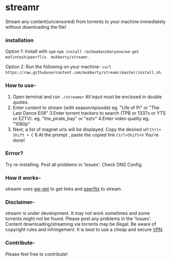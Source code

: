 # streamr
Stream any content(uncensored) from torrents to your machine immediately without downloading the file!


### installation

Option 1:  Install with `npm`
`npm install rachmadaniHaryono/we-get  mafintosh/peerflix  mukberty/streamr`.

Option 2: Run the following on your machine-
`curl https://raw.githubusercontent.com/mukberty/streamr/master/install.sh`.


### How to use-
1. Open terminal and run `./streamer`
 All input must be enclosed in double quotes.
2. Enter content to stream (with season/episode) eg. "Life of Pi" or "The Last Dance E08"
3.Enter torrent trackers to search (TPB or 1337x or YTS or EZTV). eg. "the_pirate_bay" or "eztv"
4.Enter video quality eg. "1080p"
5. Next, a list of magnet urls will be displayed. Copy the desired url `Ctrl+ Shift + C`
6.At the prompt , paste the copied link `Ctrl+Shift+V`
You're done!


### Errror?
Try re-installing.
Post all problems in 'Issues'.
Check DNS Config.


### How it works-
streamr uses [we-get](https://github.com/rachmadaniHaryono/we-get) to get links and [peerflix](https://github.com/mafintosh/peerflix) to stream.


### Disclaimer-
streamr is under development. It may not work sometimes and some torrents might not be found. Please post any problems in the 'Issues'. Content downloading/streaming via torrents may be illegal. Be aware of copyright rules and infringement. 
It is best to use a cheap and secure [VPN](https://eazyvpn.tech/).


### Contribute-
Please feel free to contribute! 
